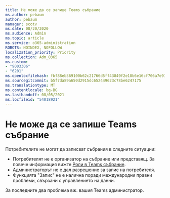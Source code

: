 ```yaml
---
title: Не може да се запише Teams събрание
ms.author: pebaum
author: pebaum
manager: scotv
ms.date: 08/20/2020
ms.audience: Admin
ms.topic: article
ms.service: o365-administration
ROBOTS: NOINDEX, NOFOLLOW
localization_priority: Priority
ms.collection: Adm_O365
ms.custom:
- "9003306"
- "6201"
ms.openlocfilehash: fbf88eb369100b62c21766d5ff43849f2e18b6e16cf706a7e91a316abc3bdd27
ms.sourcegitcommit: b5f7da89a650d2915dc652449623c78be6247175
ms.translationtype: MT
ms.contentlocale: bg-BG
ms.lasthandoff: 08/05/2021
ms.locfileid: "54018921"
---
```

# <a name="cant-record-teams-meeting"></a>Не може да се запише Teams събрание

Потребителите не могат да записват събрания в следните ситуации:  

- Потребителят не е организатор на събрание или представящ. За повече информация вижте [Роли в Teams събрание](https://support.microsoft.com/office/roles-in-a-teams-meeting-c16fa7d0-1666-4dde-8686-0a0bfe16e019).
- Администраторът не е дал разрешение за запис на потребителя.
- Функцията "Запис" не е налична поради международни правни проблеми, свързани с управлението на данни.

За последните два проблема вж. вашия Teams администратор.